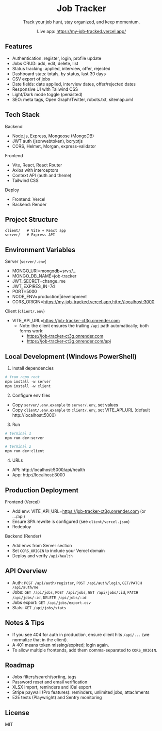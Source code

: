 <div align="center">

# Job Tracker

Track your job hunt, stay organized, and keep momentum.

Live app: https://my-job-tracked.vercel.app/

</div>

## Features
- Authentication: register, login, profile update
- Jobs CRUD: add, edit, delete, list
- Status tracking: applied, interview, offer, rejected
- Dashboard stats: totals, by status, last 30 days
- CSV export of jobs
- Date fields: date applied, interview dates, offer/rejected dates
- Responsive UI with Tailwind CSS
- Light/Dark mode toggle (persisted)
- SEO: meta tags, Open Graph/Twitter, robots.txt, sitemap.xml

## Tech Stack
Backend
- Node.js, Express, Mongoose (MongoDB)
- JWT auth (jsonwebtoken), bcryptjs
- CORS, Helmet, Morgan, express-validator

Frontend
- Vite, React, React Router
- Axios with interceptors
- Context API (auth and theme)
- Tailwind CSS

Deploy
- Frontend: Vercel
- Backend: Render

## Project Structure
```
client/   # Vite + React app
server/   # Express API
```

## Environment Variables

Server (`server/.env`)
- MONGO_URI=mongodb+srv://...
- MONGO_DB_NAME=job-tracker
- JWT_SECRET=change_me
- JWT_EXPIRES_IN=7d
- PORT=5000
- NODE_ENV=production|development
- CORS_ORIGIN=https://my-job-tracked.vercel.app,http://localhost:3000

Client (`client/.env`)
- VITE_API_URL=https://job-tracker-ct3g.onrender.com
	- Note: the client ensures the trailing `/api` path automatically; both forms work:
		- https://job-tracker-ct3g.onrender.com
		- https://job-tracker-ct3g.onrender.com/api

## Local Development (Windows PowerShell)

1) Install dependencies
```powershell
# from repo root
npm install -w server
npm install -w client
```

2) Configure env files
- Copy `server/.env.example` to `server/.env`, set values
- Copy `client/.env.example` to `client/.env`, set VITE_API_URL (default http://localhost:5000)

3) Run
```powershell
# terminal 1
npm run dev:server

# terminal 2
npm run dev:client
```

4) URLs
- API: http://localhost:5000/api/health
- App: http://localhost:3000

## Production Deployment

Frontend (Vercel)
- Add env: VITE_API_URL=https://job-tracker-ct3g.onrender.com (or .../api)
- Ensure SPA rewrite is configured (see `client/vercel.json`)
- Redeploy

Backend (Render)
- Add envs from Server section
- Set `CORS_ORIGIN` to include your Vercel domain
- Deploy and verify `/api/health`

## API Overview
- Auth: `POST /api/auth/register`, `POST /api/auth/login`, `GET/PATCH /api/auth/me`
- Jobs: `GET /api/jobs`, `POST /api/jobs`, `GET /api/jobs/:id`, `PATCH /api/jobs/:id`, `DELETE /api/jobs/:id`
- Jobs export: `GET /api/jobs/export.csv`
- Stats: `GET /api/jobs/stats`

## Notes & Tips
- If you see 404 for auth in production, ensure client hits `/api/...` (we normalize that in the client).
- A 401 means token missing/expired; login again.
- To allow multiple frontends, add them comma-separated to `CORS_ORIGIN`.

## Roadmap
- Jobs filters/search/sorting, tags
- Password reset and email verification
- XLSX import, reminders and iCal export
- Stripe paywall (Pro features): reminders, unlimited jobs, attachments
- E2E tests (Playwright) and Sentry monitoring

## License
MIT